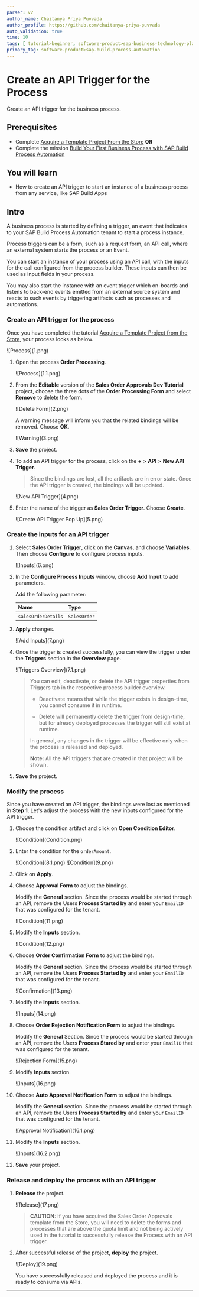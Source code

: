 ```yaml
---
parser: v2
author_name: Chaitanya Priya Puvvada
author_profile: https://github.com/chaitanya-priya-puvvada
auto_validation: true
time: 10
tags: [ tutorial>beginner, software-product>sap-business-technology-platform, tutorial>free-tier]
primary_tag: software-product>sap-build-process-automation
---
```


# Create an API Trigger for the Process
<!-- description --> Create an API trigger for the business process.

## Prerequisites
 - Complete [Acquire a Template Project From the Store](spa-acquire-businessprocess-store) **OR**
 - Complete the mission [Build Your First Business Process with SAP Build Process Automation](mission.sap-process-automation)

## You will learn
  - How to create an API trigger to start an instance of a business process from any service, like SAP Build Apps


## Intro
A business process is started by defining a trigger, an event that indicates to your SAP Build Process Automation tenant to start a process instance.

Process triggers can be a form, such as a request form, an API call, where an external system starts the process or an Event.

You can start an instance of your process using an API call, with the inputs for the call configured from the process builder. These inputs can then be used as input fields in your process.

You may also start the instance with an event trigger which on-boards and listens to back-end events emitted from an external source system and reacts to such events by triggering artifacts such as processes and automations.

### Create an API trigger for the process

Once you have completed the tutorial [Acquire a Template Project from the Store](spa-acquire-businessprocess-store), your process looks as below.

<!-- border -->![Process](1.png)

1. Open the process **Order Processing**.

    <!-- border -->![Process](1.1.png)

2. From the **Editable** version of the **Sales Order Approvals Dev Tutorial** project, choose the three dots of the **Order Processing Form** and select **Remove** to delete the form.

    <!-- border -->![Delete Form](2.png)

    A warning message will inform you that the related bindings will be removed. Choose **OK**.

    <!-- border -->![Warning](3.png)

3. **Save** the project.

4.  To add an API trigger for the process, click on the **+** > **API** > **New API Trigger**.

    >Since the bindings are lost, all the artifacts are in error state. Once the API trigger is created, the bindings will be updated.  

    <!-- border -->![New API Trigger](4.png)


5.  Enter the name of the trigger as **Sales Order Trigger**. Choose **Create**.

    <!-- border -->![Create API Trigger Pop Up](5.png)


### Create the inputs for an API trigger

1. Select **Sales Order Trigger**, click on the **Canvas**, and choose **Variables**. Then choose **Configure** to configure process inputs.

    <!-- border -->![Inputs](6.png)

2. In the **Configure Process Inputs** window, choose **Add Input** to add parameters.

    Add the following parameter:

    |  **Name**    | **Type**
    |  :------------- | :-------------
    |  `salesOrderDetails`       | `SalesOrder`

3. **Apply** changes.

    <!-- border -->![Add Inputs](7.png)

4. Once the trigger is created successfully, you can view the trigger under the **Triggers**  section in the **Overview** page.

    <!-- border -->![Triggers Overview](7.1.png)  

    >You can edit, deactivate, or delete the API trigger properties from Triggers tab in the respective process builder overview.
    >
    >- Deactivate means that while the trigger exists in design-time, you cannot consume it in runtime.
    >
    >- Delete will permanently delete the trigger from design-time, but for already deployed processes the trigger will still exist at runtime.
    >
    >In general, any changes in the trigger will be effective only when the process is released and deployed.
    >
    >**Note:** All the API triggers that are created in that project will be shown.

5. **Save** the project.

### Modify the process

Since you have created an API trigger, the bindings were lost as mentioned in **Step 1**. Let's adjust the process with the new inputs configured for the API trigger.

1. Choose the condition artifact and click on **Open Condition Editor**.

    <!-- border -->![Condition](Condition.png)

2. Enter the condition for the `orderAmount`.

    <!-- border -->![Condition](8.1.png)

    <!-- border -->![Condition](9.png)

3. Click on **Apply**.

4. Choose **Approval Form** to adjust the bindings.

    Modify the **General** section. Since the process would be started through an API, remove the Users **Process Started by** and enter your `EmailID` that was configured for the tenant.

    <!-- border -->![Condition](11.png)

5. Modify the **Inputs** section.

    <!-- border -->![Condition](12.png)

6. Choose **Order Confirmation Form** to adjust the bindings.

    Modify the **General** section. Since the process would be started through an API, remove the Users **Process Started by** and enter your `EmailID` that was configured for the tenant.

    <!-- border -->![Confirmation](13.png)

7. Modify the **Inputs** section.

    <!-- border -->![Inputs](14.png)

8. Choose **Order Rejection Notification Form** to adjust the bindings.

    Modify the **General** Section. Since the process would be started through an API, remove the Users **Process Stared by** and enter your `EmailID` that was configured for the tenant.

    <!-- border -->![Rejection Form](15.png)

9. Modify **Inputs** section.

    <!-- border -->![Inputs](16.png)

10. Choose **Auto Approval Notification Form** to adjust the bindings.

    Modify the **General** section. Since the process would be started through an API, remove the Users **Process Started by** and enter your `EmailID` that was configured for the tenant.
    <!-- border -->![Approval Notification](16.1.png)

11. Modify the **Inputs** section.

    <!-- border -->![Inputs](16.2.png)

12. **Save** your project.



### Release and deploy the process with an API trigger

1. **Release** the project.

    <!-- border -->![Release](17.png)

    > **CAUTION:** If you have acquired the Sales Order Approvals template from the Store, you will need to delete the forms and processes that are above the quota limit and not being actively used in the tutorial to successfully release the Process with an API trigger.


2. After successful release of the project, **deploy** the project.

    <!-- border -->![Deploy](19.png)

    You have successfully released and deployed the process and it is ready to consume via APIs.









---
